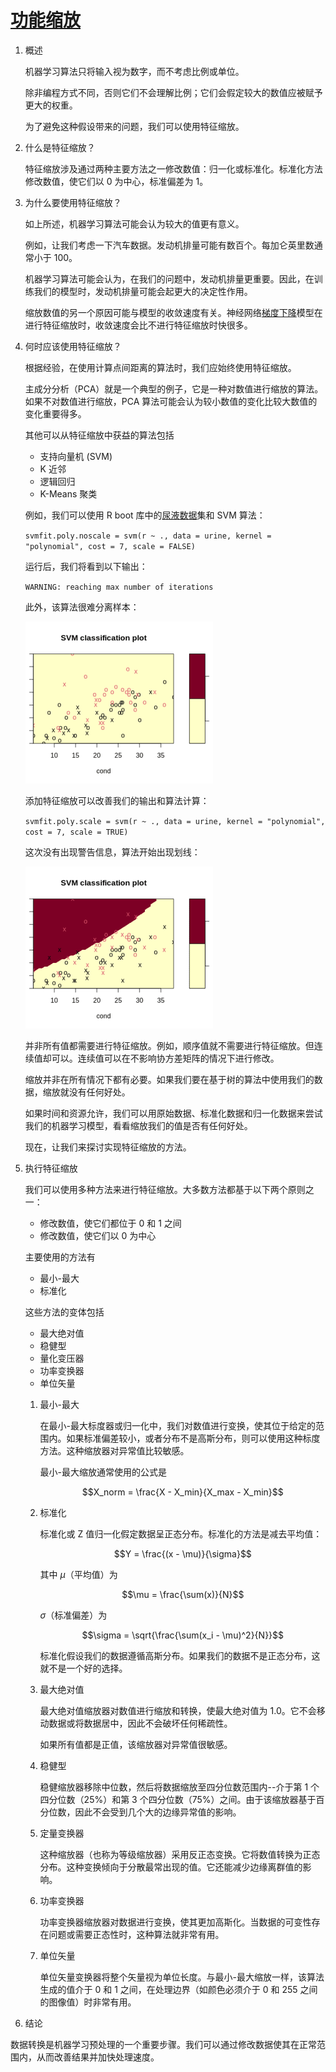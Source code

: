 # [功能缩放](https://www.baeldung.com/cs/feature-scaling)

1. 概述

    机器学习算法只将输入视为数字，而不考虑比例或单位。

    除非编程方式不同，否则它们不会理解比例；它们会假定较大的数值应被赋予更大的权重。

    为了避免这种假设带来的问题，我们可以使用特征缩放。

2. 什么是特征缩放？

    特征缩放涉及通过两种主要方法之一修改数值：归一化或标准化。标准化方法修改数值，使它们以 0 为中心，标准偏差为 1。

3. 为什么要使用特征缩放？

    如上所述，机器学习算法可能会认为较大的值更有意义。

    例如，让我们考虑一下汽车数据。发动机排量可能有数百个。每加仑英里数通常小于 100。

    机器学习算法可能会认为，在我们的问题中，发动机排量更重要。因此，在训练我们的模型时，发动机排量可能会起更大的决定性作用。

    缩放数值的另一个原因可能与模型的收敛速度有关。神经网络[梯度下降](https://www.baeldung.com/java-gradient-descent)模型在进行特征缩放时，收敛速度会比不进行特征缩放时快很多。

4. 何时应该使用特征缩放？

    根据经验，在使用计算点间距离的算法时，我们应始终使用特征缩放。

    主成分分析（PCA）就是一个典型的例子，它是一种对数值进行缩放的算法。如果不对数值进行缩放，PCA 算法可能会认为较小数值的变化比较大数值的变化重要得多。

    其他可以从特征缩放中获益的算法包括

    - 支持向量机 (SVM)
    - K 近邻
    - 逻辑回归
    - K-Means 聚类

    例如，我们可以使用 R boot 库中的[尿液数据](https://vincentarelbundock.github.io/Rdatasets/csv/boot/urine.csv)集和 SVM 算法：

    `svmfit.poly.noscale = svm(r ~ ., data = urine, kernel = "polynomial", cost = 7, scale = FALSE)`

    运行后，我们将看到以下输出：

    `WARNING: reaching max number of iterations`

    此外，该算法很难分离样本：

    ![SvmNoScale](pic/SvmNoScale-300x259-1.png)

    添加特征缩放可以改善我们的输出和算法计算：

    `svmfit.poly.scale = svm(r ~ ., data = urine, kernel = "polynomial", cost = 7, scale = TRUE)`

    这次没有出现警告信息，算法开始出现划线：

    ![SvmUrineScaled](pic/SvmUrineScaled-300x259-1.png)

    并非所有值都需要进行特征缩放。例如，顺序值就不需要进行特征缩放。但连续值却可以。连续值可以在不影响协方差矩阵的情况下进行修改。

    缩放并非在所有情况下都有必要。如果我们要在基于树的算法中使用我们的数据，缩放就没有任何好处。

    如果时间和资源允许，我们可以用原始数据、标准化数据和归一化数据来尝试我们的机器学习模型，看看缩放我们的值是否有任何好处。

    现在，让我们来探讨实现特征缩放的方法。

5. 执行特征缩放

    我们可以使用多种方法来进行特征缩放。大多数方法都基于以下两个原则之一：

    - 修改数值，使它们都位于 0 和 1 之间
    - 修改数值，使它们以 0 为中心

    主要使用的方法有

    - 最小-最大
    - 标准化

    这些方法的变体包括

    - 最大绝对值
    - 稳健型
    - 量化变压器
    - 功率变换器
    - 单位矢量

    1. 最小-最大

        在最小-最大标度器或归一化中，我们对数值进行变换，使其位于给定的范围内。如果标准偏差较小，或者分布不是高斯分布，则可以使用这种标度方法。这种缩放器对异常值比较敏感。

        最小-最大缩放通常使用的公式是

        $$X_norm = \frac{X - X_min}{X_max - X_min}$$

    2. 标准化

        标准化或 Z 值归一化假定数据呈正态分布。标准化的方法是减去平均值：

        $$Y = \frac{(x - \mu)}{\sigma}$$

        其中 $\mu$（平均值）为

        $$\mu = \frac{\sum(x)}{N}$$

        $\sigma$（标准偏差）为

        $$\sigma = \sqrt{\frac{\sum(x_i - \mu)^2}{N}}$$

        标准化假设我们的数据遵循高斯分布。如果我们的数据不是正态分布，这就不是一个好的选择。

    3. 最大绝对值

        最大绝对值缩放器对数值进行缩放和转换，使最大绝对值为 1.0。它不会移动数据或将数据居中，因此不会破坏任何稀疏性。

        如果所有值都是正值，该缩放器对异常值很敏感。

    4. 稳健型

        稳健缩放器移除中位数，然后将数据缩放至四分位数范围内--介于第 1 个四分位数（25%）和第 3 个四分位数（75%）之间。由于该缩放器基于百分位数，因此不会受到几个大的边缘异常值的影响。

    5. 定量变换器

        这种缩放器（也称为等级缩放器）采用反正态变换。它将数值转换为正态分布。这种变换倾向于分散最常出现的值。它还能减少边缘离群值的影响。

    6. 功率变换器

        功率变换器缩放器对数据进行变换，使其更加高斯化。当数据的可变性存在问题或需要正态性时，这种算法就非常有用。

    7. 单位矢量

        单位矢量变换器将整个矢量视为单位长度。与最小-最大缩放一样，该算法生成的值介于 0 和 1 之间，在处理边界（如颜色必须介于 0 和 255 之间的图像值）时非常有用。

6. 结论

数据转换是机器学习预处理的一个重要步骤。我们可以通过修改数据使其在正常范围内，从而改善结果并加快处理速度。
